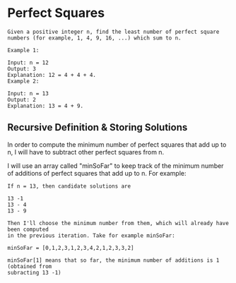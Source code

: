 # Perfect Squares

```
Given a positive integer n, find the least number of perfect square
numbers (for example, 1, 4, 9, 16, ...) which sum to n.

Example 1:

Input: n = 12
Output: 3
Explanation: 12 = 4 + 4 + 4.
Example 2:

Input: n = 13
Output: 2
Explanation: 13 = 4 + 9.
```

## Recursive Definition & Storing Solutions

In order to compute the minimum number of perfect squares that add up to n,
I will have to subtract other perfect squares from n.

I will use an array called "minSoFar" to keep track of the minimum number of
additions of perfect squares that add up to n. For example:

```
If n = 13, then candidate solutions are

13 -1
13 - 4
13 - 9

Then I'll choose the minimum number from them, which will already have been computed
in the previous iteration. Take for example minSoFar:

minSoFar = [0,1,2,3,1,2,3,4,2,1,2,3,3,2]

minSoFar[1] means that so far, the minimum number of additions is 1 (obtained from
subracting 13 -1)
```




